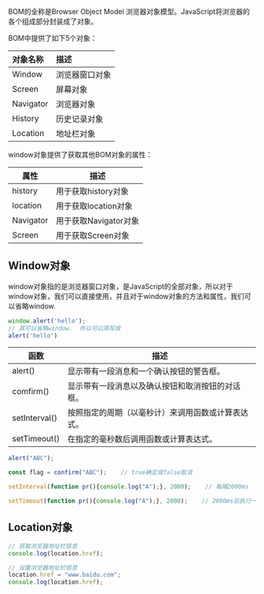 BOM的全称是Browser Object Model 浏览器对象模型。JavaScript将浏览器的各个组成部分封装成了对象。

BOM中提供了如下5个对象：

| 对象名称  | 描述           |
| :-------- | :------------- |
| Window    | 浏览器窗口对象 |
| Screen    | 屏幕对象       |
| Navigator | 浏览器对象     |
| History   | 历史记录对象   |
| Location  | 地址栏对象    |


window对象提供了获取其他BOM对象的属性：

| 属性      | 描述                  |
| --------- | --------------------- |
| history   | 用于获取history对象   |
| location  | 用于获取location对象  |
| Navigator | 用于获取Navigator对象 |
| Screen    | 用于获取Screen对象    |

## Window对象

window对象指的是浏览器窗口对象，是JavaScript的全部对象，所以对于window对象，我们可以直接使用，并且对于window对象的方法和属性，我们可以省略window.

~~~js
window.alert('hello');
// 其可以省略window.  所以可以简写成
alert('hello')
~~~

| 函数          | 描述                                               |
| ------------- | -------------------------------------------------- |
| alert()       | 显示带有一段消息和一个确认按钮的警告框。           |
| comfirm()     | 显示带有一段消息以及确认按钮和取消按钮的对话框。   |
| setInterval() | 按照指定的周期（以毫秒计）来调用函数或计算表达式。 |
| setTimeout()  | 在指定的毫秒数后调用函数或计算表达式。             |

```js
alert("ABC");

const flag = confirm("ABC");    // true确定或false取消

setInterval(function pr(){console.log("A");}, 2000);    // 每隔2000ms

setTimeout(function pr(){console.log("A");}, 2000);    // 2000ms后执行一次
```

## Location对象

```js
// 获取浏览器地址栏信息
console.log(location.href);

// 设置浏览器地址栏信息
location.href = "www.baidu.com";
console.log(location.href);
```